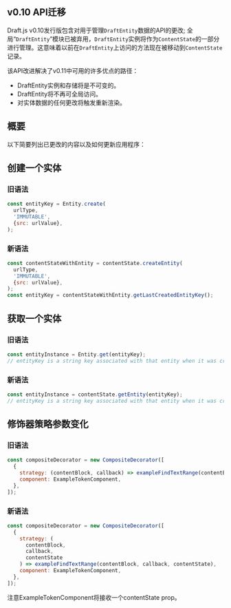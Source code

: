 ## v0.10 API迁移

Draft.js v0.10发行版包含对用于管理`DraftEntity`数据的API的更改; 全局“`DraftEntity`”模块已被弃用，`DraftEntity`实例将作为`ContentState`的一部分进行管理。这意味着以前在`DraftEntity`上访问的方法现在被移动到`ContentState`记录。

该API改进解决了v0.11中可用的许多优点的路径：

* DraftEntity实例和存储将是不可变的。
* DraftEntity将不再可全局访问。
* 对实体数据的任何更改将触发重新渲染。

## 概要

以下简要列出已更改的内容以及如何更新应用程序：

## 创建一个实体

### 旧语法

```js
const entityKey = Entity.create(
  urlType,
  'IMMUTABLE',
  {src: urlValue},
);
```

### 新语法

```js
const contentStateWithEntity = contentState.createEntity(
  urlType,
  'IMMUTABLE',
  {src: urlValue},
);
const entityKey = contentStateWithEntity.getLastCreatedEntityKey();
```

## 获取一个实体

### 旧语法

```js
const entityInstance = Entity.get(entityKey);
// entityKey is a string key associated with that entity when it was created
```

### 新语法

```js
const entityInstance = contentState.getEntity(entityKey);
// entityKey is a string key associated with that entity when it was created
```

## 修饰器策略参数变化

### 旧语法

```js
const compositeDecorator = new CompositeDecorator([
  {
    strategy: (contentBlock, callback) => exampleFindTextRange(contentBlock, callback),
    component: ExampleTokenComponent,
  },
]);
```

### 新语法

```js
const compositeDecorator = new CompositeDecorator([
  {
    strategy: (
      contentBlock,
      callback,
      contentState
    ) => exampleFindTextRange(contentBlock, callback, contentState),
    component: ExampleTokenComponent,
  },
]);
```

注意ExampleTokenComponent将接收一个contentState prop。


